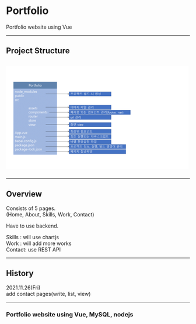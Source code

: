 <h1>Portfolio</h1>
<p>Portfolio website using Vue</p>
<hr>
<h2>Project Structure<h2>
<img width="500" alt="Project structure" src="./img/Project Structrue.png">
<hr>
  <h2>Overview</h2>

<p>Consists of 5 pages.<br>
(Home, About, Skills, Work, Contact)<br>

Have to use backend.<br>

Skills : will use chartjs<br>
Work : will add more works<br>
Contact: use REST API<br>
<hr>
<h2>History</h2>
<p>2021.11.26(Fri)<br>
add contact pages(write, list, view)</p>

<hr>
  <h3>Portfolio website using Vue, MySQL, nodejs</h3>

